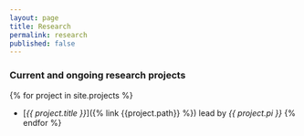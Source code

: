 ```yaml
---
layout: page
title: Research
permalink: research
published: false
---
```


### Current and ongoing research projects

{% for project in site.projects %}
 - [*{{ project.title }}*]({% link {{project.path}} %}) lead by *{{ project.pi }}*
 {% endfor %}